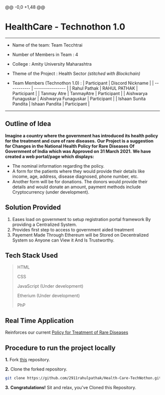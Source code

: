 @@ -0,0 +1,48 @@
# HealthCare - Technothon 1.0
---
* Name of the team: Team Tecchtrai

* Number of Members in Team : 4

* College : Amity University Maharashtra

* Theme of the Project : Health Sector *(stitched with Blockchain)*

* Team Members (Technothon 1.0) :
    | Participant | Discord Nickname |
    | ----------- | ---------------- |
    | Rahul Pathak | RAHUL PATHAK \| Participant |
    | Tanmay Atre | TanmayAtre \| Participant |
    | Aishwarya Funaguskar | Aishwarya Funaguskar \| Participant |
    | Ishaan Sunita Pandita | Ishaan Pandita \| Participant |
---
## Outline of Idea

**Imagine a country where the government has introduced its health policy for the treatment and cure of rare diseases.** 
**Our Project is a suggestion for Changes in the National Health Policy for Rare Diseases Of Government of India which was Approved on 31 March 2021.**
**We have created a web portal/page which displays:**
- The nominal information regarding the policy. 
- A form for the patients where they would provide their details like income, age, address, disease diagnosed, phone number, etc. 
- Another form will be for donations. The donors would provide their details and would donate an amount, payment methods include Cryptocurrency (under development).

## Solution Provided

1. Eases load on government to setup registration portal framework By providing a Centralized System.
2. Provides first step to access to government aided treatment
3. Payement Made Through Ethereum will be Stored on Decentralized System so Anyone can View it And Is Trustworthy. 

## Tech Stack Used
> HTML
> 
> CSS
> 
> JavaScript (Under development)
> 
> Etherium (Under development)
> 
> PhP

## Real Time Application

Reinforces our current [Policy for Treatment of Rare Diseases](https://main.mohfw.gov.in/sites/default/files/Final%20NPRD%2C%202021.pdf)

## Procedure to run the project locally

**1.** Fork [this](https://github.com/2911rahulpathak/Health-Care-TechNothon) repository.

**2.** Clone the forked repository.

```bash
git clone https://github.com/2911rahulpathak/Health-Care-TechNothon.git
```
**3.** **Congratulations!** Sit and relax, you've Cloned this Repository.





